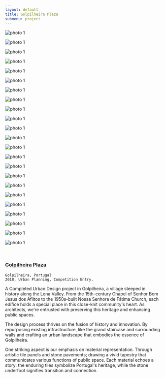 ```yaml
---
layout: default
title: Golpilheira Plaza
submenu: project
---
```


![photo 1](/works/04_golpilheira-plaza/five_one_00001.jpg)

![photo 1](/works/04_golpilheira-plaza/five_one_00002.jpg)

![photo 1](/works/04_golpilheira-plaza/five_one_00003.jpg)

![photo 1](/works/04_golpilheira-plaza/five_one_00004.jpg)

![photo 1](/works/04_golpilheira-plaza/five_one_00005.jpg)

![photo 1](/works/04_golpilheira-plaza/five_one_00006.jpg)

![photo 1](/works/04_golpilheira-plaza/five_one_00007.jpg)

![photo 1](/works/04_golpilheira-plaza/five_one_00008.jpg)

![photo 1](/works/04_golpilheira-plaza/five_one_00009.jpg)

![photo 1](/works/04_golpilheira-plaza/five_one_00010.jpg)

![photo 1](/works/04_golpilheira-plaza/five_one_00011.jpg)

![photo 1](/works/04_golpilheira-plaza/five_one_00012.jpg)

![photo 1](/works/04_golpilheira-plaza/five_one_00013.jpg)

![photo 1](/works/04_golpilheira-plaza/five_one_00014.jpg)

![photo 1](/works/04_golpilheira-plaza/five_one_00015.jpg)

![photo 1](/works/04_golpilheira-plaza/five_one_00016.jpg)

![photo 1](/works/04_golpilheira-plaza/five_one_00017.jpg)

![photo 1](/works/04_golpilheira-plaza/five_one_00018.jpg)

![photo 1](/works/04_golpilheira-plaza/five_one_00019.jpg)

![photo 1](/works/04_golpilheira-plaza/five_one_00020.jpg)

![photo 1](/works/04_golpilheira-plaza/five_one_00021.jpg)

![photo 1](/works/04_golpilheira-plaza/five.jpg)

![photo 1](/works/04_golpilheira-plaza/01.jpg)


<br id="scr-to-here" />

### [Golpilheira Plaza](#navigation-content)

	Golpilheira, Portugal
	2018, Urban Planning, Competition Entry.

A Completed Urban Design project in Golpilheira, a village steeped in history along the Lena Valley. From the 15th-century Chapel of Senhor Bom Jesus dos Aflitos to the 1950s-built Nossa Senhora de Fátima Church, each edifice holds a special place in this close-knit community's heart. As architects, we're entrusted with preserving this heritage and enhancing public spaces.

The design process thrives on the fusion of history and innovation. By repurposing existing infrastructure, like the grand staircase and surrounding walls and crafting an urban landscape that embodies the essence of Golpilheira.

One striking aspect is our emphasis on material representation. Through artistic tile panels and stone pavements; drawing a vivid tapestry that communicates various functions of public space. Each material echoes a story: the enduring tiles symbolize Portugal's heritage, while the stone underfoot signifies transition and connection.
